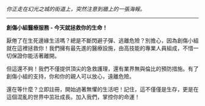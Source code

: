 _你正走在幻光之城的街道上，突然注意到牆上的一張海報。_

---

**創傷小組醫療服務 - 今天就拯救你的生命！**

厭倦了在生死邊緣生活嗎？總是不斷閃避子彈、逃離危險？別擔心，因為創傷小組就在這裡拯救你！我們擁有最先進的醫療設施，由高技能的專業人員組成，不惜一切保證你能活著離開。

但這還不夠！我們不僅提供頂尖的急救護理，還有業界無與倫比的預防措施。有了創傷小組的支持，你和你的親人可以放心，遠離危險。

還在等什麼？立即註冊，開始過著無懼的生活吧！記住，這不僅僅是生存，更是在這個混亂的世界中茁壯成長。加入我們，掌控你的命運！
